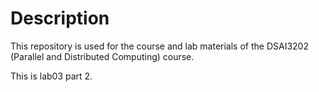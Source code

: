 # Description
This repository is used for the course and lab materials of the DSAI3202 (Parallel and Distributed Computing) course.

This is lab03 part 2.
